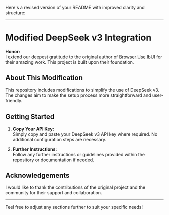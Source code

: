Here's a revised version of your README with improved clarity and structure:

---

# Modified DeepSeek v3 Integration

**Honor:**  
I extend our deepest gratitude to the original author of [Browser Use IbUI](https://github.com/warmshao/browser-use-Ibui) for their amazing work. This project is built upon their foundation.

## About This Modification

This repository includes modifications to simplify the use of DeepSeek v3. The changes aim to make the setup process more straightforward and user-friendly.

## Getting Started

1. **Copy Your API Key:**  
   Simply copy and paste your DeepSeek v3 API key where required. No additional configuration steps are necessary.

2. **Further Instructions:**  
   Follow any further instructions or guidelines provided within the repository or documentation if needed.

## Acknowledgements

I would like to thank the contributions of the original project and the community for their support and collaboration.

---

Feel free to adjust any sections further to suit your specific needs!